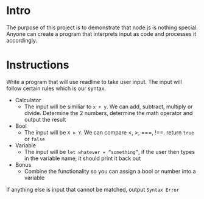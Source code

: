 # Intro
The purpose of this project is to demonstrate that node.js is nothing special. 
Anyone can create a program that interprets input as code and processes it accordingly.

# Instructions
Write a program that will use readline to take user input.
The input will follow certain rules which is our syntax.
* Calculator
  * The input will be similiar to  `x + y`. We can add, subtract, multiply or divide. Determine the 2 numbers, 
determine the math operator and output the result
* Bool
  * The input will be `X > Y`. We can compare <, >, ===, !==. return `true` or `false`
* Variable
  * The input will be `let whatever = “something”`, if the user then types in the variable name, it should print it back out
* Bonus
  * Combine the functionality so you can assign a bool or number into a variable

If anything else is input that cannot be matched, output `Syntax Error`
